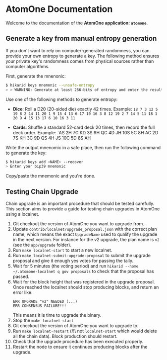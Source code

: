 <!--
parent:
  order: false
layout: home
-->

# AtomOne Documentation

Welcome to the documentation of the **AtomOne application: `atomone`**.

## Generate a key from manual entropy generation

If you don't want to rely on computer-generated randomness, you can provide
your own entropy to generate a key. The following method ensures your private
key's randomness comes from physical sources rather than computer algorithms.

First, generate the mnenonic:

```sh
$ hikarid keys mnemonic --unsafe-entropy
> > WARNING: Generate at least 256-bits of entropy and enter the results here:
```

Use one of the following methods to generate entropy:

- **Dice**: Roll a D20 (20-sided die) exactly 42 times.
Example: `18 7 3 12 5 19 8 2 14 11 20 1 9 15 4 13 6 17 10 16 3 8 12 19 2 7 14 5 11 18 1 20 9 4 15 13 17 6 10 16 3 11`

- **Cards**: Shuffle a standard 52-card deck 20 times, then record the full
deck order.
Example: `AS 2H 7C KD 3S 9H QC 4D JH 10S 5C 8H AC 2D 7S KH 3C 9D QS 4H JS 10C 5D 8S AH

Write the output mnenomic in a safe place, then run the following command to
generate the key:

```sh
$ hikarid keys add <NAME> --recover
> Enter your bip39 mnemonic
```

Copy/paste the mnemonic and you're done.

## Testing Chain Upgrade

Chain upgrade is an important procedure that should be tested carefully. This
section aims to provide a guide for testing chain upgrades in AtomOne using a
localnet. 

1. Git checkout the version of AtomOne you want to upgrade from.
2. Update `contrib/localnet/upgrade_proposal.json` with the correct plan name,
   which means the exact `UpgradeName` used to qualify the upgrade in the
   next version. For instance for the v2 upgrade, the plan name is `v2` (see
   the `app/upgrade` folder).
3. Run `make localnet-start` to start a new localnet.
4. Run `make localnet-submit-upgrade-proposal` to submit the upgrade proposal
   and give it enough yes votes for passing the tally.
5. Wait for 5 minutes (the voting period) and run `hikarid --home ~/.atomone-localnet q gov proposals`
   to check that the proposal has passed.
6. Wait for the block height that was registered in the upgrade proposal. Once
   reached the localnet should stop producing blocks, and return an error like:
   ```
   ERR UPGRADE "v2" NEEDED (...)
   ERR CONSENSUS FAILURE!!!
   ```
   This means it is time to upgrade the binary.
7. Stop the `make localnet-start`
8. Git checkout the version of AtomOne you want to upgrade to.
9. Run `make localnet-restart` (/!\ not `localnet-start` which would delete all
   the chain data). Block production should restart.
10. Check that the upgrade procedure has been executed properly.
11. Restart the node to ensure it continues producing blocks after the upgrade.
